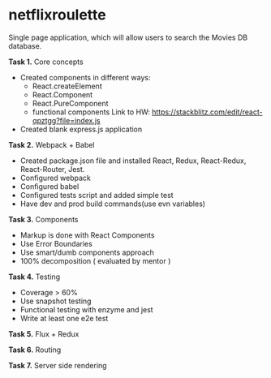 # netflixroulette
Single page application, which will allow users to search the Movies DB database.

**Task 1.** Core concepts
- Created components in different ways:
  -	React.createElement
  -	React.Component
  -	React.PureComponent
  -	functional components
Link to HW: https://stackblitz.com/edit/react-qpztgg?file=index.js
- Created blank express.js application

**Task 2.** Webpack + Babel
- Created package.json file and installed React, Redux, React-Redux, React-Router, Jest.
- Configured webpack
- Configured babel
- Configured tests script and added simple test
- Have dev and prod build commands(use evn variables)

**Task 3.** Components
- Markup is done with React Components
- Use Error Boundaries
- Use smart/dumb components approach
- 100% decomposition ( evaluated by mentor )

**Task 4.** Testing
- Coverage > 60%
- Use snapshot testing
- Functional testing with enzyme and jest
- Write at least one e2e test

**Task 5.** Flux + Redux

**Task 6.** Routing

**Task 7.** Server side rendering